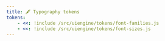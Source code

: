 ```yaml
---
title: 🖋 Typography tokens
tokens:
    - <<: !include /src/uiengine/tokens/font-families.js
    - <<: !include /src/uiengine/tokens/font-sizes.js
---
```

